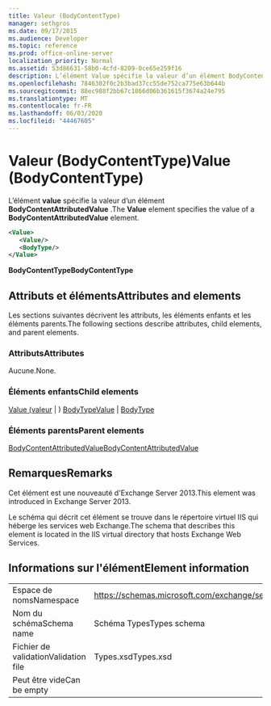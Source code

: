 ```yaml
---
title: Valeur (BodyContentType)
manager: sethgros
ms.date: 09/17/2015
ms.audience: Developer
ms.topic: reference
ms.prod: office-online-server
localization_priority: Normal
ms.assetid: 53d86631-58b0-4cfd-8209-0ce65e259f16
description: L’élément Value spécifie la valeur d’un élément BodyContentAttributedValue.
ms.openlocfilehash: 7846302f0c2b3bad37cc55de752ca775e63b644b
ms.sourcegitcommit: 88ec988f2bb67c1866d06b361615f3674a24e795
ms.translationtype: MT
ms.contentlocale: fr-FR
ms.lasthandoff: 06/03/2020
ms.locfileid: "44467605"
---
```

# <a name="value-bodycontenttype"></a><span data-ttu-id="33a9d-103">Valeur (BodyContentType)</span><span class="sxs-lookup"><span data-stu-id="33a9d-103">Value (BodyContentType)</span></span>

<span data-ttu-id="33a9d-104">L’élément **value** spécifie la valeur d’un élément **BodyContentAttributedValue** .</span><span class="sxs-lookup"><span data-stu-id="33a9d-104">The **Value** element specifies the value of a **BodyContentAttributedValue** element.</span></span> 
  
```XML
<Value>
   <Value/>
   <BodyType/>
</Value>
```

<span data-ttu-id="33a9d-105">**BodyContentType**</span><span class="sxs-lookup"><span data-stu-id="33a9d-105">**BodyContentType**</span></span>

## <a name="attributes-and-elements"></a><span data-ttu-id="33a9d-106">Attributs et éléments</span><span class="sxs-lookup"><span data-stu-id="33a9d-106">Attributes and elements</span></span>

<span data-ttu-id="33a9d-107">Les sections suivantes décrivent les attributs, les éléments enfants et les éléments parents.</span><span class="sxs-lookup"><span data-stu-id="33a9d-107">The following sections describe attributes, child elements, and parent elements.</span></span>
  
### <a name="attributes"></a><span data-ttu-id="33a9d-108">Attributs</span><span class="sxs-lookup"><span data-stu-id="33a9d-108">Attributes</span></span>

<span data-ttu-id="33a9d-109">Aucune.</span><span class="sxs-lookup"><span data-stu-id="33a9d-109">None.</span></span>
  
### <a name="child-elements"></a><span data-ttu-id="33a9d-110">Éléments enfants</span><span class="sxs-lookup"><span data-stu-id="33a9d-110">Child elements</span></span>

<span data-ttu-id="33a9d-111">[Value (valeur](value.md)  |  ) [BodyType](bodytype.md)</span><span class="sxs-lookup"><span data-stu-id="33a9d-111">[Value](value.md) | [BodyType](bodytype.md)</span></span>
  
### <a name="parent-elements"></a><span data-ttu-id="33a9d-112">Éléments parents</span><span class="sxs-lookup"><span data-stu-id="33a9d-112">Parent elements</span></span>

[<span data-ttu-id="33a9d-113">BodyContentAttributedValue</span><span class="sxs-lookup"><span data-stu-id="33a9d-113">BodyContentAttributedValue</span></span>](bodycontentattributedvalue.md)
  
## <a name="remarks"></a><span data-ttu-id="33a9d-114">Remarques</span><span class="sxs-lookup"><span data-stu-id="33a9d-114">Remarks</span></span>

<span data-ttu-id="33a9d-115">Cet élément est une nouveauté d'Exchange Server 2013.</span><span class="sxs-lookup"><span data-stu-id="33a9d-115">This element was introduced in Exchange Server 2013.</span></span>
  
<span data-ttu-id="33a9d-116">Le schéma qui décrit cet élément se trouve dans le répertoire virtuel IIS qui héberge les services web Exchange.</span><span class="sxs-lookup"><span data-stu-id="33a9d-116">The schema that describes this element is located in the IIS virtual directory that hosts Exchange Web Services.</span></span>
  
## <a name="element-information"></a><span data-ttu-id="33a9d-117">Informations sur l'élément</span><span class="sxs-lookup"><span data-stu-id="33a9d-117">Element information</span></span>

|||
|:-----|:-----|
|<span data-ttu-id="33a9d-118">Espace de noms</span><span class="sxs-lookup"><span data-stu-id="33a9d-118">Namespace</span></span>  <br/> |https://schemas.microsoft.com/exchange/services/2006/types  <br/> |
|<span data-ttu-id="33a9d-119">Nom du schéma</span><span class="sxs-lookup"><span data-stu-id="33a9d-119">Schema name</span></span>  <br/> |<span data-ttu-id="33a9d-120">Schéma Types</span><span class="sxs-lookup"><span data-stu-id="33a9d-120">Types schema</span></span>  <br/> |
|<span data-ttu-id="33a9d-121">Fichier de validation</span><span class="sxs-lookup"><span data-stu-id="33a9d-121">Validation file</span></span>  <br/> |<span data-ttu-id="33a9d-122">Types.xsd</span><span class="sxs-lookup"><span data-stu-id="33a9d-122">Types.xsd</span></span>  <br/> |
|<span data-ttu-id="33a9d-123">Peut être vide</span><span class="sxs-lookup"><span data-stu-id="33a9d-123">Can be empty</span></span>  <br/> ||
   

